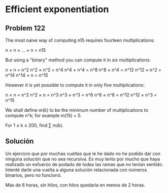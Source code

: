 # Efficient exponentiation

## Problem 122 

The most naive way of computing n15 requires fourteen multiplications:

n × n × ... × n = n15

But using a "binary" method you can compute it in six multiplications:

n × n = n^2
n^2 × n^2 = n^4
n^4 × n^4 = n^8
n^8 × n^4 = n^12
n^12 × n^2 = n^14
n^14 × n = n^15

However it is yet possible to compute it in only five multiplications:

n × n = n^2
n^2 × n = n^3
n^3 × n^3 = n^6
n^6 × n^6 = n^12
n^12 × n^3 = n^15

We shall define m(k) to be the minimum number of multiplications to compute
n^k; for example m(15) = 5.

For 1 ≤ k ≤ 200, find ∑ m(k).


## Solución

Un ejercicio que por muchas vueltas que le he dado no he podido dar con ninguna
solución que no sea recursiva. Es muy lento por mucho que haya realizado un
esfuerzo de podado de todas las ramas que no tenían sentido. Intenté darle una
vuelta a alguna solución relacionada con números binarios, pero no funcionó.

Más de 6 horas, sin hilos, con hilos quedaría en menos de 2 horas.
